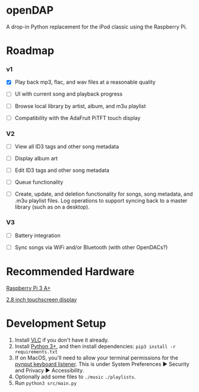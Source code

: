 # openDAP
A drop-in Python replacement for the iPod classic using the Raspberry Pi.

# Roadmap
### v1

- [x] Play back mp3, flac, and wav files at a reasonable quality

- [ ] UI with current song and playback progress

- [ ] Browse local library by artist, album, and m3u playlist

- [ ] Compatibility with the AdaFruit PiTFT touch display

### V2

- [ ] View all ID3 tags and other song metadata

- [ ] Display album art

- [ ] Edit ID3 tags and other song metadata

- [ ] Queue functionality

- [ ] Create, update, and deletion functionality for songs, song metadata, and .m3u playlist files. Log operations to support syncing back to a master library (such as on a desktop).

### V3

- [ ] Battery integration

- [ ] Sync songs via WiFi and/or Bluetooth (with other OpenDACs?)

# Recommended Hardware
[Raspberry Pi 3 A+](https://www.adafruit.com/product/4027)

[2.8 inch touchscreen display](https://www.adafruit.com/product/1601)

# Development Setup
1. Install [VLC](https://www.videolan.org/vlc/) if you don't have it already.
1. Install [Python 3+](https://www.python.org/), and then install dependencies:
`pip3 install -r requirements.txt`
1. If on MacOS, you'll need to allow your terminal permissions for the [pynput keyboard listener](https://pynput.readthedocs.io/en/latest/limitations.html#mac-osx). This is under System Preferences ▶ Security and Privacy ▶ Accessibility.
1. Optionally add some files to `./music` `./playlists`.
1. Run `python3 src/main.py`
